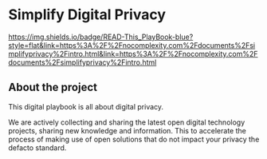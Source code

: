 # Simplify Digital Privacy

https://img.shields.io/badge/READ-This_PlayBook-blue?style=flat&link=https%3A%2F%2Fnocomplexity.com%2Fdocuments%2Fsimplifyprivacy%2Fintro.html&link=https%3A%2F%2Fnocomplexity.com%2Fdocuments%2Fsimplifyprivacy%2Fintro.html


## About the project
This digital playbook is all about digital privacy.

We are actively collecting and sharing the latest open digital technology projects, sharing new knowledge and information. This to accelerate the process of making use of open solutions that do not impact your privacy the defacto standard.

